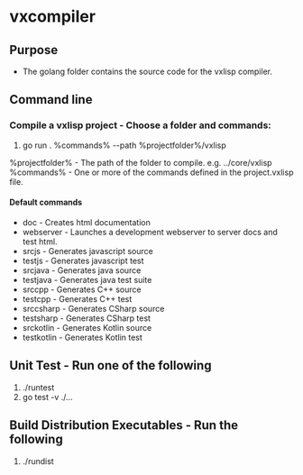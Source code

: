 # vxcompiler

## Purpose

* The golang folder contains the source code for the vxlisp compiler.

## Command line

### Compile a vxlisp project - Choose a folder and commands:

1. go run . %commands% --path %projectfolder%/vxlisp

%projectfolder% - The path of the folder to compile. e.g. ../core/vxlisp
%commands% - One or more of the commands defined in the project.vxlisp file.

#### Default commands

* doc - Creates html documentation
* webserver - Launches a development webserver to server docs and test html.
* srcjs - Generates javascript source
* testjs - Generates javascript test
* srcjava - Generates java source
* testjava - Generates java test suite
* srccpp - Generates C++ source
* testcpp - Generates C++ test
* srccsharp - Generates CSharp source
* testsharp - Generates CSharp test
* srckotlin - Generates Kotlin source
* testkotlin - Generates Kotlin test

## Unit Test - Run one of the following

1. ./runtest
2. go test -v ./...

## Build Distribution Executables - Run the following

1. ./rundist
